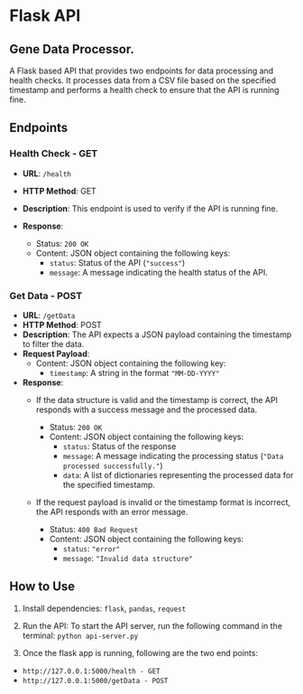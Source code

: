 # Flask API

## Gene Data Processor. 
A Flask based API that provides two endpoints for data processing and health checks. 
It processes data from a CSV file based on the specified timestamp and performs a health check to ensure that the API is running fine.


## Endpoints

### Health Check - GET

- **URL**: `/health`
- **HTTP Method**: GET
- **Description**: This endpoint is used to verify if the API is running fine. 

- **Response**:
  - Status: `200 OK`
  - Content: JSON object containing the following keys:
    - `status`: Status of the API (`"success"`)
    - `message`: A message indicating the health status of the API.

### Get Data - POST

- **URL**: `/getData`
- **HTTP Method**: POST
- **Description**: The API expects a JSON payload containing the timestamp to filter the data.
- **Request Payload**:
  - Content: JSON object containing the following key:
    - `timestamp`: A string in the format `"MM-DD-YYYY"`
- **Response**:
  - If the data structure is valid and the timestamp is correct, the API responds with a success message and the processed data.
    - Status: `200 OK`
    - Content: JSON object containing the following keys:
      - `status`: Status of the response 
      - `message`: A message indicating the processing status (`"Data processed successfully."`)
      - `data`: A list of dictionaries representing the processed data for the specified timestamp.

  - If the request payload is invalid or the timestamp format is incorrect, the API responds with an error message.
    - Status: `400 Bad Request`
    - Content: JSON object containing the following keys:
      - `status`: `"error"`
      - `message`: `"Invalid data structure"`

## How to Use

1. Install dependencies: `flask`, `pandas`, `request`

2. Run the API: To start the API server, run the following command in the terminal:
`python api-server.py`

3. Once the flask app is running, following are the two end points:
  - `http://127.0.0.1:5000/health - GET`
  - `http://127.0.0.1:5000/getData - POST`
